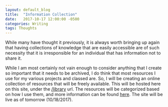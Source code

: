 ```yaml
---
layout: default_blog
title:  "Information Collection"
date:   2017-10-17 12:00:00 -0500
categories: Writing
tags: Thoughts
---
```


While many have thought it previously, it is always worth bringing up again that
having collections of knowledge that are easily accessible are of such necessity
that it is irresponsible for an individual that has information not to share it.

While I am most certainly not vain enough to consider anything that I create
so important that it needs to be archived, I do think that most resources I use
for my various projects and classed are. So, I will be creating an online
collection of resources that will be freely available. This will be hosted
here on this site, under the [/library](/library.html) url. The resources will
be categorized based on how I use them, and more information can be found
[here](/projects/2017/10/17/Information-Collection.html). The site will be live
as of tomorrow (10/18/2017).
